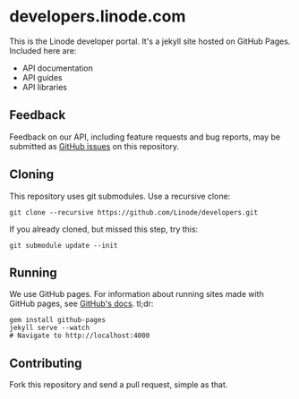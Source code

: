 # developers.linode.com

This is the Linode developer portal. It's a jekyll site hosted on GitHub Pages.
Included here are:

* API documentation
* API guides
* API libraries

## Feedback

Feedback on our API, including feature requests and bug reports, may be
submitted as [GitHub issues](https://github.com/linode/developers/issues/new)
on this repository.

## Cloning

This repository uses git submodules. Use a recursive clone:

    git clone --recursive https://github.com/Linode/developers.git

If you already cloned, but missed this step, try this:

    git submodule update --init

## Running

We use GitHub pages. For information about running sites made with GitHub pages,
see [GitHub's docs](https://help.github.com/articles/using-jekyll-as-a-static-site-generator-with-github-pages/).
tl;dr:

    gem install github-pages
    jekyll serve --watch
    # Navigate to http://localhost:4000

## Contributing

Fork this repository and send a pull request, simple as that.
